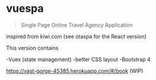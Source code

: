 # vuespa

> Single Page Online Travel Agency Application

inspired from kiwi.com
(see otaspa for the React version)

This version contains

-Vuex (state management)
-better CSS layout 
-Bootstrap 4




https://vast-gorge-45385.herokuapp.com/#/book  (WIP)